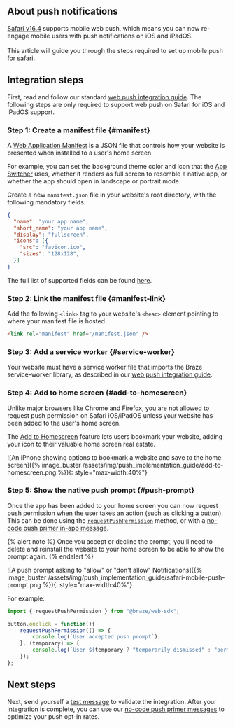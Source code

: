 ## About push notifications

[Safari v16.4](https://developer.apple.com/documentation/safari-release-notes/safari-16_4-release-notes) supports mobile web push, which means you can now re-engage mobile users with push notifications on iOS and iPadOS.<br><br>This article will guide you through the steps required to set up mobile push for safari.

## Integration steps

First, read and follow our standard [web push integration guide]({{site.baseurl}}/developer_guide/platform_integration_guides/web/push_notifications/integration/). The following steps are only required to support web push on Safari for iOS and iPadOS support.

### Step 1: Create a manifest file {#manifest}

A [Web Application Manifest](https://developer.mozilla.org/en-US/docs/Web/Manifest) is a JSON file that controls how your website is presented when installed to a user's home screen.

For example, you can set the background theme color and icon that the [App Switcher](https://support.apple.com/en-us/HT202070) uses, whether it renders as full screen to resemble a native app, or whether the app should open in landscape or portrait mode.

Create a new `manifest.json` file in your website's root directory, with the following mandatory fields. 

```json
{
  "name": "your app name",
  "short_name": "your app name",
  "display": "fullscreen",
  "icons": [{
    "src": "favicon.ico",
    "sizes": "128x128",
  }]
}
```

The full list of supported fields can be found [here](https://developer.mozilla.org/en-US/docs/Web/Manifest).

### Step 2: Link the manifest file {#manifest-link}

Add the following `<link>` tag to your website's `<head>` element pointing to where your manifest file is hosted.

```html
<link rel="manifest" href="/manifest.json" />
```

### Step 3: Add a service worker {#service-worker}

Your website must have a service worker file that imports the Braze service-worker library, as described in our [web push integration guide]({{site.baseurl}}/developer_guide/platform_integration_guides/web/push_notifications/integration/#step-1-configure-your-sites-service-worker).

### Step 4: Add to home screen {#add-to-homescreen}

Unlike major browsers like Chrome and Firefox, you are not allowed to request push permission on Safari iOS/iPadOS unless your website has been added to the user's home screen. 

The [Add to Homescreen](https://support.apple.com/guide/iphone/bookmark-favorite-webpages-iph42ab2f3a7/ios#iph4f9a47bbc) feature lets users bookmark your website, adding your icon to their valuable home screen real estate.

![An iPhone showing options to bookmark a website and save to the home screen]({% image_buster /assets/img/push_implementation_guide/add-to-homescreen.png %}){: style="max-width:40%"}

### Step 5: Show the native push prompt {#push-prompt}
Once the app has been added to your home screen you can now request push permission when the user takes an action (such as clicking a button). This can be done using the [`requestPushPermission`](https://js.appboycdn.com/web-sdk/latest/doc/modules/braze.html#requestpushpermission) method, or with a [no-code push primer in-app message]({{site.baseurl}}/user_guide/message_building_by_channel/push/push_primer_messages/).

{% alert note %}
Once you accept or decline the prompt, you'll need to delete and reinstall the website to your home screen to be able to show the prompt again.
{% endalert %}

![A push prompt asking to "allow" or "don't allow" Notifications]({% image_buster /assets/img/push_implementation_guide/safari-mobile-push-prompt.png %}){: style="max-width:40%"}

For example:

```typescript
import { requestPushPermission } from "@braze/web-sdk";

button.onclick = function(){
    requestPushPermission(() => {
        console.log(`User accepted push prompt`);
    }, (temporary) => {
        console.log(`User ${temporary ? "temporarily dismissed" : "permanently denied"} push prompt`);
    });
};
```


## Next steps

Next, send yourself a [test message]({{site.baseurl}}/user_guide/engagement_tools/campaigns/testing_and_more/sending_test_messages/) to validate the integration. After your integration is complete, you can use our [no-code push primer messages]({{site.baseurl}}/user_guide/message_building_by_channel/push/push_primer_messages/) to optimize your push opt-in rates.
